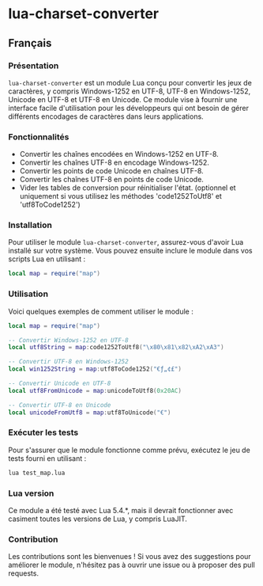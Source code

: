 # lua-charset-converter

## Français

### Présentation
`lua-charset-converter` est un module Lua conçu pour convertir les jeux de caractères, y compris Windows-1252 en UTF-8, UTF-8 en Windows-1252, Unicode en UTF-8 et UTF-8 en Unicode. Ce module vise à fournir une interface facile d'utilisation pour les développeurs qui ont besoin de gérer différents encodages de caractères dans leurs applications.

### Fonctionnalités
- Convertir les chaînes encodées en Windows-1252 en UTF-8.
- Convertir les chaînes UTF-8 en encodage Windows-1252.
- Convertir les points de code Unicode en chaînes UTF-8.
- Convertir les chaînes UTF-8 en points de code Unicode.
- Vider les tables de conversion pour réinitialiser l'état. (optionnel et uniquement si vous utilisez les méthodes 'code1252ToUtf8' et 'utf8ToCode1252')

### Installation
Pour utiliser le module `lua-charset-converter`, assurez-vous d'avoir Lua installé sur votre système. Vous pouvez ensuite inclure le module dans vos scripts Lua en utilisant :

```lua
local map = require("map")
```

### Utilisation

Voici quelques exemples de comment utiliser le module :

```lua
local map = require("map")

-- Convertir Windows-1252 en UTF-8
local utf8String = map:code1252ToUtf8("\x80\x81\x82\xA2\xA3")

-- Convertir UTF-8 en Windows-1252
local win1252String = map:utf8ToCode1252("€ƒ„¢£")

-- Convertir Unicode en UTF-8
local utf8FromUnicode = map:unicodeToUtf8(0x20AC)

-- Convertir UTF-8 en Unicode
local unicodeFromUtf8 = map:utf8ToUnicode("€")
```

### Exécuter les tests

Pour s'assurer que le module fonctionne comme prévu, exécutez le jeu de tests fourni en utilisant :

```bash
lua test_map.lua
```

### Lua version

Ce module a été testé avec Lua 5.4.*, mais il devrait fonctionner avec casiment toutes les versions de Lua, y compris LuaJIT.

### Contribution

Les contributions sont les bienvenues ! Si vous avez des suggestions pour améliorer le module, n'hésitez pas à ouvrir une issue ou à proposer des pull requests.